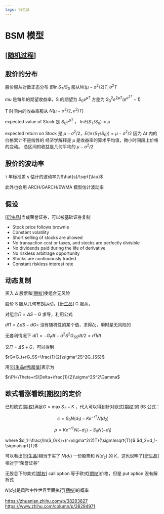```yaml
---
tags: 衍生品
---
```

# BSM 模型

## [[随机过程]]

## 股价的分布

股价服从对数正态分布 即$\ln S_T/S_0$ 服从$N((\mu-\sigma^2/2)T,\sigma^2T$

$mu$ 是每年的期望收益率，S 的期望为 $S_0e^{\mu T}$ 方差为 $S_0^2e^{2\mu T}(e^{\sigma^{2T}}-1)$

T 时间内的收益率服从 $N(\mu-\sigma^2/2,\sigma^2/T)$

expected value of Stock 是 $S_0e^{\mu T}$ ，
$\ln E(S_T/S_0) = \mu$

expected return on Stock 是 $\mu-\sigma^2/2$，$E(\ln (S_T/S_0) ) =\mu - \sigma^2/2$ 因为 $\Delta t$ 内的价格累计不是线性的 经济学解释是 $\mu$ 是收益率的算术平均值，微小时间段上价格的变动。 总区间的收益是几何平均的 $\mu-\sigma^2/2$

## 股价的波动率

$\tau$ 年标准差 s 估计的波动率为$\hat{s}/\sqrt{\tau}$

此外也会用 ARCH/GARCH/EWMA 模型估计波动率

## 假设

[[衍生品]]当成荣誉证券，可以被基础证券复制

- Stock price follows brownie
- Constant volatility
- Short selling of stocks are allowed
- No transaction cost or taxes, and stocks are perfectly divisible
- No dividends paid during the life of derivative
- No riskless arbitrage opportunity
- Stocks are continuously traded
- Constant riskless interest rate

## 动态复制

买入 $\Delta$ 股票和[[期权]]使组合无风险

股价 S 服从几何布朗运动，[[衍生品]] G 服从，

对组合$\Pi=\Delta S -G$ 求导，利用公式

$d\Pi=\Delta dS - dG=$ 没有随机性的某个值，求得$\Delta$;，瞬时是无风险的

无套利情况下 $d\Pi=-G_tdt-\sigma^2S^2G_{SS}dt/2=r\Pi dt$

又$\Pi=\Delta S+G$，可以得到

$rG=G_t+rG_SS+\frac{1}{2}\sigma^2S^2G_{SS}$

用[[衍生品#希腊值]]表示为

$r\Pi=\Theta+rS\Delta+\frac{1}{2}\sigma^2S^2\Gamma$

## 欧式看涨看跌[[期权]]的定价

已知欧式[[期权]]满足$G=\max{S_T-K}$ ，代入可以得到针对欧式[[期权]]的 BS 公式：

$$c=S_0N(d_1)-Ke^{-rT}N(d_2)$$

$$p=Ke^{-rT}N(-d_2)-S_0N(-d_1)$$

where $d_1=\frac{\ln(S_0/K)+(r+\sigma^2/2)T}{\sigma\sqrt{T}}$ $d_2=d_1-\sigma\sqrt{T}$

可以看出[[衍生品]]相当于买了 $N(d_{1})$ 一份股票和 $N(d_{2})$ 的 $K$，这也说明了[[衍生品]]相对于“荣誉证券”

无股息下的美式[[期权]] call option 等于欧式[[期权]]价格，但是 put option 没有解析式

$N(d_{2})$是风险中性世界里面执行[[期权]]的概率

<https://zhuanlan.zhihu.com/p/38293827>
<https://www.zhihu.com/column/p/38294971>

[//begin]: # "Autogenerated link references for markdown compatibility"
[随机过程]: 随机过程.md "随机过程"
[衍生品]: 衍生品.md "衍生品"
[期权]: 期权.md "期权"
[衍生品]: 衍生品.md "衍生品"
[衍生品#希腊值]: 衍生品.md "衍生品"
[期权]: 期权.md "期权"
[期权]: 期权.md "期权"
[期权]: 期权.md "期权"
[衍生品]: 衍生品.md "衍生品"
[衍生品]: 衍生品.md "衍生品"
[期权]: 期权.md "期权"
[期权]: 期权.md "期权"
[期权]: 期权.md "期权"
[//end]: # "Autogenerated link references"
